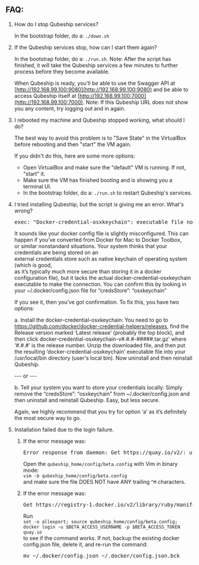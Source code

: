 ## FAQ:
1. How do I stop Qubeship services?

    In the bootstrap folder, do a: `./down.sh`
      
1. If the Qubeship services stop, how can I start them again?
      
    In the bootstrap folder, do a: `./run.sh`. Note: After the script has finished, it will take the Qubeship services a few minutes to further process before they become available.
      
    When Qubeship is ready, you'll be able to use the Swagger API at [http://192.168.99.100:9080](http://192.168.99.100:9080) and be able to access Qubeship itself at [http://192.168.99.100:7000](http://192.168.99.100:7000). Note: If this Qubeship URL does not show you any content, try logging out and in again.
      
1. I rebooted my machine and Qubeship stopped working, what should I do?

    The best way to avoid this problem is to "Save State" in the VirtualBox before rebooting and then "start" the VM again.

    If you didn't do this, here are some more options:
      
    * Open VirtualBox and make sure the "default" VM is running. If not, "start" it.
    * Make sure the VM has finished booting and is showing you a terminal UI.
    * In the bootstrap folder, do a: `./run.sh` to restart Qubeship's services.

1. I tried installing Qubeship, but the script is giving me an error. What's wrong?

    <pre>exec: "Docker-credential-osxkeychain": executable file not found in $PATH out: ``</pre>

    It sounds like your docker config file is slightly misconfigured. 
    This can happen if you’ve converted from Docker for Mac to Docker Toolbox,  
    or similar nonstandard situations. Your system thinks that your credentials are being stored on an  
    external credentials store such as native keychain of operating system (which is good,  
    as it’s typically much more secure than storing it in a docker configuration file),
    but it lacks the actual docker-credential-osxkeychain executable to make the connection. 
    You can confirm this by looking in your ~/.docker/config.json file for
    “credsStore”: “osxkeychain”

    If you see it, then you’ve got confirmation. To fix this, you have two options:

    a. Install the docker-credential-osxkeychain: 
    You need to go to https://github.com/docker/docker-credential-helpers/releases,
    find the Release version marked ‘Latest release’ (probably the top block), and then click 
    docker-credential-osxkeychain-v#.#.#-#####.tar.gz’ where ‘#.#.#’ is the release number.
    Unzip the downloaded file, and then put the resulting ‘docker-credential-osxkeychain’
    executable file into your /usr/local/bin directory (user's local bin). Now uninstall and 
    then reinstall Qubeship.

    --- or ---

    b. Tell your system you want to store your credentials locally:
    Simply remove the “credsStore”: “osxkeychain” from ~/.docker/config.json and then uninstall 
    and reinstall Qubeship. Easy, but less secure.

    Again, we highly recommend that you try for option ‘a’ as it’s definitely the most secure way to go.

1. Installation failed due to the login failure.

    1. If the error message was:
    
        <pre>Error response from daemon: Get https://quay.io/v2/: unauthorized: Could not find robot with username: qubeship+test and supplied password.</pre>

       Open the `qubeship_home/config/beta.config` with Vim in binary mode:  
       `vim -b qubeship_home/config/beta.config`  
       and make sure the file DOES NOT have ANY trailing `^M` characters.

    1. If the error message was:

        <pre>Get https://registry-1.docker.io/v2/library/ruby/manifests/2.3: unauthorized: incorrect username or password</pre>

       Run  
       `set -o allexport; source qubeship_home/config/beta.config; docker login -u $BETA_ACCESS_USERNAME -p $BETA_ACCESS_TOKEN quay.io`  
       to see if the command works. If not, backup the existing docker config.json file, delete it, and re-run the command:
       
       <pre>mv ~/.docker/config.json ~/.docker/config.json.bck</pre>


